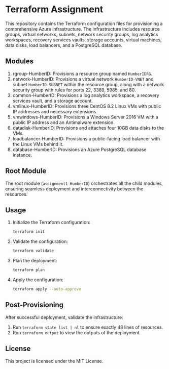 # Terraform Assignment 

This repository contains the Terraform configuration files for provisioning a comprehensive Azure infrastructure. The infrastructure includes resource groups, virtual networks, subnets, network security groups, log analytics workspaces, recovery services vaults, storage accounts, virtual machines, data disks, load balancers, and a PostgreSQL database.

## Modules

1. rgroup-HumberID: Provisions a resource group named `HumberIDRG`.
2. network-HumberID: Provisions a virtual network `HumberID-VNET` and subnet `HumberID-SUBNET` within the resource group, along with a network security group with rules for ports 22, 3389, 5985, and 80.
3. common-HumberID: Provisions a log analytics workspace, a recovery services vault, and a storage account.
4. vmlinux-HumberID: Provisions three CentOS 8.2 Linux VMs with public IP addresses and necessary extensions.
5. vmwindows-HumberID: Provisions a Windows Server 2016 VM with a public IP address and an Antimalware extension.
6. datadisk-HumberID: Provisions and attaches four 10GB data disks to the VMs.
7. loadbalancer-HumberID: Provisions a public-facing load balancer with the Linux VMs behind it.
8. database-HumberID: Provisions an Azure PostgreSQL database instance.

## Root Module

The root module (`assignment1-HumberID`) orchestrates all the child modules, ensuring seamless deployment and interconnectivity between the resources. 

## Usage

1. Initialize the Terraform configuration:
   ```sh
   terraform init
   ```

2. Validate the configuration:
   ```sh
   terraform validate
   ```

3. Plan the deployment:
   ```sh
   terraform plan
   ```

4. Apply the configuration:
   ```sh
   terraform apply --auto-approve
   ```

## Post-Provisioning

After successful deployment, validate the infrastructure:
1. Run `terraform state list | nl` to ensure exactly 48 lines of resources.
2. Run `terraform output` to view the outputs of the deployment.

## License

This project is licensed under the MIT License.
